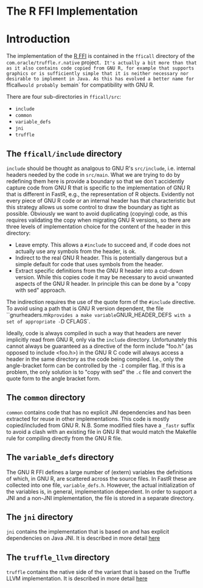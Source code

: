 # The R FFI Implementation

# Introduction
The implementation of the [R FFI](https://cran.r-project.org/doc/manuals/r-release/R-exts.html) is contained in the `fficall` directory of
the `com.oracle/truffle.r.native` project`. It's actually a bit more than that as it also contains code copied from GNU R, for example that supports graphics or is sufficiently
simple that it is neither necessary nor desirable to implement in Java. As this has evolved a better name for `fficall` would probably be `main`
for compatibility with GNU R.

 There are four sub-directories in `fficall/src`:
 * `include`
 * `common`
 * `variable_defs`
 * `jni`
 * `truffle`

## The `fficall/include` directory

`include` should be thought as analgous to GNU R's `src/include`, i.e. internal headers needed by the code in `src/main`.
What we are trying to do by redefining them here is provide a boundary so that we don`t accidently capture code from GNU R that
is specific to the implementation of GNU R that is different in FastR, e.g., the representation of R objects. Evidently not every
piece of GNU R code or an internal header has that characteristic but this strategy allows us some control to draw the boundary as
tight as possible. Obviously we want to avoid duplicating (copying) code, as this requires validating the copy when migrating GNU R versions,
so there are three levels of implementation choice for the content of the header in this directory:

* Leave empty. This allows a `#include` to succeed and, if code does not actually use any symbols from the header, is ok.
* Indirect to the real GNU R header. This is potentially dangerous but a simple default for code that uses symbols from the header.
* Extract specific definitions from the GNU R header into a cut-down version. While this copies code it may be necessary to avoid unwanted aspects of the GNU R header. In principle this can be done by a "copy with sed" approach.

The indirection requires the use of the quote form of the `#include` directive. To avoid using a path that is GNU R version dependent,
the file ``gnurheaders.mk` provides a make variable `GNUR_HEADER_DEFS` with a set of appropriate -`D CFLAGS`.

Ideally, code is always compiled in such a way that headers are never implicitly read from GNU R, only via the `include` directory.
Unfortunately this cannot always be guaranteed as a directive of the form include "foo.h" (as opposed to include <foo.h>) in the
GNU R C code will always access a header in the same directory as the code being compiled. I.e., only the angle-bracket form can be controlled
by the `-I` compiler flag. If this is a problem, the only solution is to "copy with sed" the `.c` file and convert the quote form to the
angle bracket form.

## The `common` directory
`common` contains code that has no explicit JNI dependencies and has been extracted for reuse in other implementations. This code is mostly
copied/included from GNU R. N.B. Some modified files have a `_fastr` suffix to avoid a clash with an existing file in GNU R that would match
the Makefile rule for compiling directly from the GNU R file.

## The `variable_defs` directory

The GNU R FFI defines a large number of (extern) variables the definitions of which, in GNU R, are scattered across the source files.
In FastR these are collected into one file, `variable_defs.h`. However, the actual initialization of the variables is, in general, implementation
dependent. In order to support a JNI and a non-JNI implementation, the file is stored in a separate directory.

## The `jni` directory
`jni` contains the implementation that is based on and has explicit dependencies on Java JNI. It is described in more detail [here](jni_ffi.md)

## The `truffle_llvm` directory

`truffle` contains the native side of the variant that is based on the Truffle LLVM implementation. It is described in more detail [here](truffle_llvm_ffi.md)